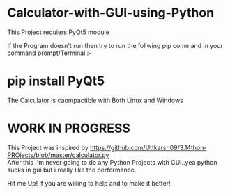 # Calculator-with-GUI-using-Python

This Project requiers PyQt5 module

  If the Program doesn't run then try to run the follwing pip command in your command prompt/Terminal :-
  # pip install PyQt5

The Calculator is caompactible with Both Linux and Windows 
# WORK IN PROGRESS

This Project was inspired by https://github.com/Uttkarsh09/3.14thon-PROjects/blob/master/calculator.py \
After this I'm never going to do any Python Projects with GUI..yea python sucks in gui but i really like the performance.

Hit me Up! if you are willing to help and to make it better!

